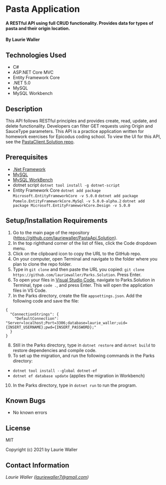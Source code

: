 # Pasta Application

#### A RESTful API using full CRUD functionality. Provides data for types of pasta and their origin location. 

#### By **Laurie Waller**

## Technologies Used

* C#
* ASP.NET Core MVC
* Entity Framework Core
* .NET 5.0
* MySQL 
* MySQL Workbench

## Description
This API follows RESTful principles and provides create, read, update, and delete functionality. Developers can filter GET requests using Origin and SauceType parameters. This API is a practice application written for homework exercises for Epicodus coding school. To view the UI for this API, see the [PastaClient.Solution repo](https://github.com/lauriewaller/PastaApi.Solution). 

## Prerequisites

* [.Net Framework](https://dotnet.microsoft.com/download/dotnet/thank-you/sdk-2.2.106-macos-x64-installer)
* [MySQL](https://dev.mysql.com/downloads/file/?id=484914)
* [MySQL WorkBench](https://dev.mysql.com/downloads/file/?id=484391)
* dotnet script 
  `dotnet tool install -g dotnet-script`
* Entity Framework Core
  `dotnet add package Microsoft.EntityFrameworkCore -v 5.0.0`
  `dotnet add package Pomelo.EntityFrameworkCore.MySql -v 5.0.0-alpha.2`
  `dotnet add package Microsoft.EntityFrameworkCore.Design -v 5.0.0`

## Setup/Installation Requirements

  1. Go to the main page of the repository (https://github.com/lauriewaller/PastaApi.Solution).
  2. In the top righthand corner of the list of files, click the Code dropdown menu.
  3. Click on the clipboard icon to copy the URL to the GitHub repo.
  4. On your computer, open Terminal and navigate to the folder where you plan to clone the repo folder.
  5. Type in `git clone` and then paste the URL you copied: `git clone https://github.com/lauriewaller/Parks.Solution`. Press Enter.
  6. To open your files in [Visual Studio Code](https://code.visualstudio.com/),
  navigate to Parks.Solution in Terminal, type `code .`, and press Enter. This will open the application files in VS Code.
  7. In the Parks directory, create the file `appsettings.json`. Add the following code and save the file:

    {
      "ConnectionStrings": {
        "DefaultConnection": "Server=localhost;Port=3306;database=laurie_waller;uid={INSERT_USERNAME};pwd={INSERT_PASSWORD};"
      }
    }
  
  8. Still in the Parks directory, type in `dotnet restore` and `dotnet build` to restore dependencies and compile code.
  9. To set up the migration, and run the following commands in the Parks directory:
  
  * `dotnet tool install --global dotnet-ef`
  * `dotnet ef database update` (applies the migration in Workbench)
 
  10. In the Parks directory, type in `dotnet run` to run the program. 


## Known Bugs

* No known errors

## License

MIT

Copyright (c) 2021 by Laurie Waller

## Contact Information

_Laurie Waller (lauriewaller7@gmail.com)_
